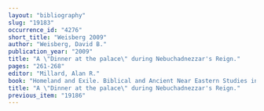```yaml
---
layout: "bibliography"
slug: "19183"
occurrence_id: "4276"
short_title: "Weisberg 2009"
author: "Weisberg, David B."
publication_year: "2009"
title: "A \"Dinner at the palace\" during Nebuchadnezzar's Reign."
pages: "261-268"
editor: "Millard, Alan R."
book: "Homeland and Exile. Biblical and Ancient Near Eastern Studies in Honour of Bustenay Oded (Leiden and Boston)"
title: "A \"Dinner at the palace\" during Nebuchadnezzar's Reign."
previous_item: "19186"
---
```

